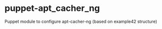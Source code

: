 puppet-apt_cacher_ng
====================

Puppet module to configure apt-cacher-ng (based on example42 structure)
